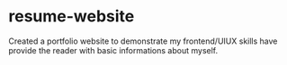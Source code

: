 # resume-website
Created a portfolio website to demonstrate my frontend/UIUX skills have provide the reader with basic informations about myself.
